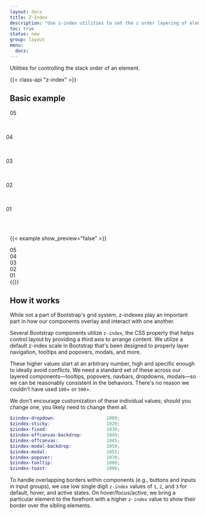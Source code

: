```yaml
---
layout: docs
title: Z-Index
description: "Use z-index utilities to set the z order layering of elements."
toc: true
status: new
group: layout
menu:
  docs:    
---
```


Utilities for controlling the stack order of an element.

{{< class-api "z-index" >}}

## Basic example 

<div class="bd-example">
<div class="d-flex justify-content-center">
  <div class="d-flex align-items-center justify-content-center border border-2 shadow rounded-circle z-40 text-bg-secondary" style="width:64px;height:64px;">05</div>
  <div class="d-flex align-items-center justify-content-center border border-2 shadow rounded-circle z-30 text-bg-secondary" style="width:64px;height:64px;margin-left:-10px">04</div>
  <div class="d-flex align-items-center justify-content-center border border-2 shadow rounded-circle z-20 text-bg-secondary" style="width:64px;height:64px;margin-left:-10px">03</div>
  <div class="d-flex align-items-center justify-content-center border border-2 shadow rounded-circle z-10 text-bg-secondary" style="width:64px;height:64px;margin-left:-10px">02</div>
  <div class="d-flex align-items-center justify-content-center border border-2 shadow rounded-circle z-0 text-bg-secondary" style="width:64px;height:64px;margin-left:-10px">01</div>
</div>
</div>

{{< example show_preview="false" >}}
<div class="z-40 ...">05</div>
<div class="z-30 ...">04</div>
<div class="z-20 ...">03</div>
<div class="z-10 ...">02</div>
<div class="z-0 ...">01</div>
{{</ example >}}

## How it works

While not a part of Bootstrap's grid system, z-indexes play an important part in how our components overlay and interact with one another.

Several Bootstrap components utilize `z-index`, the CSS property that helps control layout by providing a third axis to arrange content. We utilize a default z-index scale in Bootstrap that's been designed to properly layer navigation, tooltips and popovers, modals, and more.

These higher values start at an arbitrary number, high and specific enough to ideally avoid conflicts. We need a standard set of these across our layered components—tooltips, popovers, navbars, dropdowns, modals—so we can be reasonably consistent in the behaviors. There's no reason we couldn't have used `100`+ or `500`+.

We don't encourage customization of these individual values; should you change one, you likely need to change them all.

```scss
$zindex-dropdown:                   1000;
$zindex-sticky:                     1020;
$zindex-fixed:                      1030;
$zindex-offcanvas-backdrop:         1040;
$zindex-offcanvas:                  1045;
$zindex-modal-backdrop:             1050;
$zindex-modal:                      1055;
$zindex-popover:                    1070;
$zindex-tooltip:                    1080;
$zindex-toast:                      1090;
```

To handle overlapping borders within components (e.g., buttons and inputs in input groups), we use low single digit `z-index` values of `1`, `2`, and `3` for default, hover, and active states. On hover/focus/active, we bring a particular element to the forefront with a higher `z-index` value to show their border over the sibling elements.